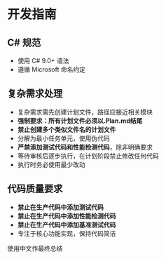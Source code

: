 ﻿# 开发指南

## C# 规范
- 使用 C# 9.0+ 语法
- 遵循 Microsoft 命名约定

## 复杂需求处理
- 复杂需求需先创建计划文件，路径应接近相关模块
- **强制要求：所有计划文件必须以.Plan.md结尾**
- **禁止创建多个类似文件名的计划文件**
- 分解为最小任务单元，使用伪代码
- **严禁添加测试代码和性能检测代码**，除非明确要求
- 等待审核后逐步执行，在计划阶段禁止修改任何代码
- 执行时务必使用最少改动

## 代码质量要求
- **禁止在生产代码中添加测试代码**
- **禁止在生产代码中添加性能检测代码**
- **禁止在生产代码中添加基准测试代码**
- 专注于核心功能实现，保持代码简洁

使用中文作最终总结
